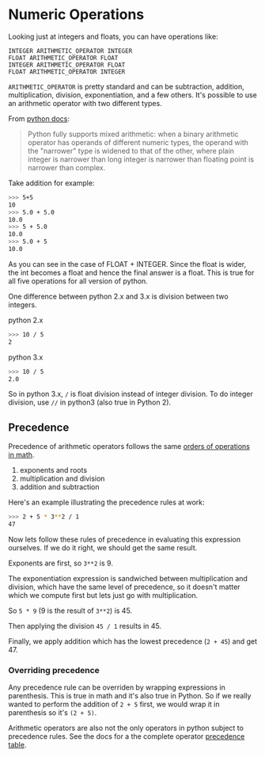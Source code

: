 # Numeric Operations 

Looking just at integers and floats, you can have operations like: 

```
INTEGER ARITHMETIC_OPERATOR INTEGER 
FLOAT ARITHMETIC_OPERATOR FLOAT 
INTEGER ARITHMETIC_OPERATOR FLOAT 
FLOAT ARITHMETIC_OPERATOR INTEGER 
```

`ARITHMETIC_OPERATOR` is pretty standard and can be subtraction, addition, multiplication, division, exponentiation, and a few others. It's possible to use an arithmetic operator with two different types.

From [python docs](https://docs.python.org/2.4/lib/typesnumeric.html):
> Python fully supports mixed arithmetic: when a binary arithmetic operator has operands of different numeric types, the operand with the "narrower" type is widened to that of the other, where plain integer is narrower than long integer is narrower than floating point is narrower than complex.


Take addition for example: 

```bash
>>> 5+5
10
>>> 5.0 + 5.0
10.0
>>> 5 + 5.0
10.0
>>> 5.0 + 5
10.0
```

As you can see in the case of FLOAT + INTEGER. Since the float is wider, the int becomes a float and hence the final answer is a float. This is true for all five operations for all version of python.

One difference between python 2.x and 3.x is division between two integers.

python 2.x
```bash
>>> 10 / 5
2
```

python 3.x 
```bash
>>> 10 / 5
2.0
```

So in python 3.x, `/` is float division instead of integer division. To do integer division, use `//` in python3 (also true in Python 2).

## Precedence 

Precedence of arithmetic operators follows the same [orders of operations in math](https://en.wikipedia.org/wiki/Order_of_operations).

1. exponents and roots
2. multiplication and division
3. addition and subtraction 

Here's an example illustrating the precedence rules at work: 

```bash
>>> 2 + 5 * 3**2 / 1
47
```

Now lets follow these rules of precedence in evaluating this expression ourselves. If we do it right, we should get the same result.

Exponents are first, so `3**2` is 9. 

The exponentiation expression is sandwiched between multiplication and division, which have the same level of precedence, so it doesn't matter which we compute first but lets just go with multiplication. 

So `5 * 9` (9 is the result of `3**2`) is 45. 

Then applying the division `45 / 1` results in 45.

Finally, we apply addition which has the lowest precedence (`2 + 45`) and get 47.

### Overriding precedence

Any precedence rule can be overriden by wrapping expressions in parenthesis. This is true in math and it's also true in Python. So if we really wanted to perform the addition of `2 + 5` first, we would wrap it in parenthesis so it's `(2 + 5)`.

Arithmetic operators are also not the only operators in python subject to precedence rules. See the docs for a the complete operator [precedence table](https://docs.python.org/3/reference/expressions.html#operator-precedence).
